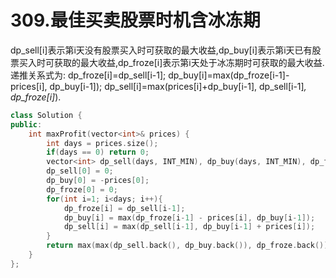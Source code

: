 # 309.最佳买卖股票时机含冰冻期

dp_sell[i]表示第i天没有股票买入时可获取的最大收益,dp_buy[i]表示第i天已有股票买入时可获取的最大收益,dp_froze[i]表示第i天处于冰冻期时可获取的最大收益.
递推关系式为:
dp_froze[i]=dp_sell[i-1];
dp_buy[i]=max(dp_froze[i-1]-prices[i], dp_buy[i-1]);
dp_sell[i]=max(prices[i]+dp_buy[i-1], dp_sell[i-1]*, dp_froze[i]*).

```cpp
class Solution {
public:
    int maxProfit(vector<int>& prices) {
        int days = prices.size();
        if(days == 0) return 0;
        vector<int> dp_sell(days, INT_MIN), dp_buy(days, INT_MIN), dp_froze(days, INT_MIN);
        dp_sell[0] = 0;
        dp_buy[0] = -prices[0];
        dp_froze[0] = 0;
        for(int i=1; i<days; i++){
            dp_froze[i] = dp_sell[i-1];
            dp_buy[i] = max(dp_froze[i-1] - prices[i], dp_buy[i-1]);
            dp_sell[i] = max(dp_sell[i-1], dp_buy[i-1] + prices[i]);
        }
        return max(max(dp_sell.back(), dp_buy.back()), dp_froze.back());
    }
};
```
